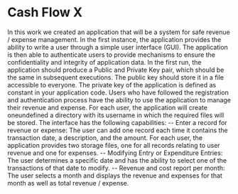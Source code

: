 # Cash Flow X 
In this work we created an application that will be a system for safe revenue / expense management. In the first instance, the application provides the ability to write a user through a simple user interface (GUI). The application is then able to authenticate users to provide mechanisms to ensure the confidentiality and integrity of application data. In the first run, the application should produce a Public and Private Key pair, which should be the same in subsequent executions. The public key should store it in a file accessible to everyone. The private key of the application is defined as constant in your application code. Users who have followed the registration and authentication process have the ability to use the application to manage their revenue and expense. For each user, the application will create oneundefined a directory with its username in which the required files will be stored. The interface has the following capabilities: 
-- Enter a record for revenue or expense: The user can add one record each time it contains the transaction date, a description, and the amount. For each user, the application provides two storage files, one for all records relating to user revenue and one for expenses. 
-- Modifying Entry or Expenditure Entries: The user determines a specific date and has the ability to select one of the transactions of that date to modify. 
-- Revenue and cost report per month: The user selects a month and displays the revenue and expenses for that month as well as total revenue / expense.